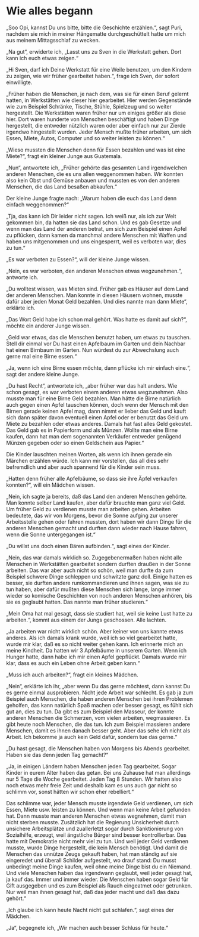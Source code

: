 # Wie alles begann

„Soo Opi, kannst Du uns bitte, bitte die Geschichte erzählen.“, sagt Puri, nachdem sie mich in meiner Hängematte durchgeschüttelt hatte um mich aus meinem Mittagsschlaf zu wecken.  
  
„Na gut“, erwiderte ich, „Lasst uns zu Sven in die Werkstatt gehen. Dort kann ich euch etwas zeigen.“  
  
„Hi Sven, darf ich Deine Werkstatt für eine Weile benutzen, um den Kindern zu zeigen, wie wir früher gearbeitet haben.“, frage ich Sven, der sofort einwilligte.  
  
„Früher haben die Menschen, je nach dem, was sie für einen Beruf gelernt hatten, in Werkstätten wie dieser hier gearbeitet. Hier werden Gegenstände wie zum Beispiel Schränke, Tische, Stühle, Spielzeug und so weiter hergestellt. Die Werkstätten waren früher nur um einiges größer als diese hier. Dort waren hunderte von Menschen beschäftigt und haben Dinge hergestellt, die entweder nützlich waren oder aber einfach nur zur Zierde irgendwo hingestellt wurden. Jeder Mensch mußte früher arbeiten, um sich Essen, Miete, Autos, Computer und so weiter leisten zu können.“  
  
„Wieso mussten die Menschen denn für Essen bezahlen und was ist eine Miete?“, fragt ein kleiner Junge aus Guatemala.  
  
„Nun“, antwortete ich, „Früher gehörte das gesamten Land irgendwelchen anderen Menschen, die es uns allen weggenommen haben. Wir konnten also kein Obst und Gemüse anbauen und mussten es von den anderen Menschen, die das Land besaßen abkaufen.“  
  
Der kleine Junge fragte nach: „Warum haben die euch das Land denn einfach weggenommen?“  
  
„Tja, das kann ich Dir leider nicht sagen. Ich weiß nur, als ich zur Welt gekommen bin, da hatten sie das Land schon. Und es gab Gesetze und wenn man das Land der anderen betrat, um sich zum Beispiel einen Apfel zu pflücken, dann kamen da manchmal andere Menschen mit Waffen und haben uns mitgenommen und uns eingesperrt, weil es verboten war, dies zu tun.“  
  
„Es war verboten zu Essen?“, will der kleine Junge wissen.  
  
„Nein, es war verboten, den anderen Menschen etwas wegzunehmen.“, antworte ich.  
  
„Du wolltest wissen, was Mieten sind. Früher gab es Häuser auf dem Land der anderen Menschen. Man konnte in diesen Häusern wohnen, musste dafür aber jeden Monat Geld bezahlen. Und dies nannte man dann Miete“, erklärte ich.  
  
„Das Wort Geld habe ich schon mal gehört. Was hatte es damit auf sich?“, möchte ein anderer Junge wissen.  
  
„Geld war etwas, das die Menschen benutzt haben, um etwas zu tauschen. Stell dir einmal vor Du hast einen Apfelbaum im Garten und dein Nachbar hat einen Birnbaum im Garten. Nun würdest du zur Abwechslung auch gerne mal eine Birne essen.“  
  
„Ja, wenn ich eine Birne essen möchte, dann pflücke ich mir einfach eine.“, sagt der andere kleine Junge.  
  
„Du hast Recht“, antwortete ich, „aber früher war das halt anders. Wie schon gesagt, es war verboten einem anderen etwas wegzunehmen. Also musste man für eine Birne Geld bezahlen. Man hätte die Birne natürlich auch gegen einen Apfel tauschen können, doch wenn der Mensch mit den Birnen gerade keinen Apfel mag, dann nimmt er lieber das Geld und kauft sich dann später davon eventuell einen Apfel oder er benutzt das Geld um Miete zu bezahlen oder etwas anderes. Damals hat fast alles Geld gekostet. Das Geld gab es in Papierform und als Münzen. Wollte man eine Birne kaufen, dann hat man dem sogenannten Verkäufer entweder genügend Münzen gegeben oder so einen Geldschein aus Papier.“  
  
Die Kinder lauschten meinen Worten, als wenn ich ihnen gerade ein Märchen erzählen würde. Ich kann mir vorstellen, das all dies sehr befremdlich und aber auch spannend für die Kinder sein muss.  
  
„Hatten denn früher alle Apfelbäume, so dass sie ihre Äpfel verkaufen konnten?“, will ein Mädchen wissen.  
  
„Nein, ich sagte ja bereits, daß das Land den anderen Menschen gehörte. Man konnte selber Land kaufen, aber dafür brauchte man ganz viel Geld. Um früher Geld zu verdienen musste man arbeiten gehen. Arbeiten bedeutete, das wir von Morgens, bevor die Sonne aufging zur unserer Arbeitsstelle gehen oder fahren mussten, dort haben wir dann Dinge für die anderen Menschen gemacht und durften dann wieder nach Hause fahren, wenn die Sonne untergegangen ist.“  
  
„Du willst uns doch einen Bären aufbinden.“, sagt eines der Kinder.  
  
„Nein, das war damals wirklich so. Zugegebenermaßen haben nicht alle Menschen in Werkstätten gearbeitet sondern durften draußen in der Sonne arbeiten. Das war aber auch nicht so schön, weil man durfte da zum Beispiel schwere Dinge schleppen und schwitzte ganz doll. Einige hatten es besser, sie durften andere rumkommandieren und ihnen sagen, was sie zu tun haben, aber dafür mußten diese Menschen sich lange, lange immer wieder so komische Geschichten von noch anderen Menschen anhören, bis sie es geglaubt hatten. Das nannte man früher studieren.“  
  
„Mein Oma hat mal gesagt, dass sie studiert hat, weil sie keine Lust hatte zu arbeiten.“, kommt aus einem der Jungs geschossen. Alle lachten.  
  
„Ja arbeiten war nicht wirklich schön. Aber keiner von uns kannte etwas anderes. Als ich damals krank wurde, weil ich so viel gearbeitet hatte, wurde mir klar, daß es so nicht weiter gehen kann. Ich erinnerte mich an meine Kindheit. Da hatten wir 3 Apfelbäume in unserem Garten. Wenn ich Hunger hatte, dann habe ich mir einen Apfel gepflückt. Damals wurde mir klar, dass es auch ein Leben ohne Arbeit geben kann.“  
  
„Muss ich auch arbeiten?“, fragt ein kleines Mädchen.  
  
„Nein“, erklärte ich ihr, „aber wenn Du das gerne möchtest, dann kannst Du es gerne einmal ausprobieren. Nicht jede Arbeit war schlecht. Es gab ja zum Beispiel auch Menschen, die haben anderen Menschen bei ihren Problemen geholfen, das kann natürlich Spaß machen oder besser gesagt, es fühlt sich gut an, dies zu tun. Da gibt es zum Beispiel den Masseur, der konnte anderen Menschen die Schmerzen, vom vielen arbeiten, wegmassieren. Es gibt heute noch Menschen, die das tun. Ich zum Beispiel massieren andere Menschen, damit es ihnen danach besser geht. Aber das sehe ich nicht als Arbeit. Ich bekomme ja auch kein Geld dafür, sondern tue das gerne.“  
  
„Du hast gesagt, die Menschen haben von Morgens bis Abends gearbeitet. Haben sie das denn jeden Tag gemacht?“  
  
„Ja, in einigen Ländern haben Menschen jeden Tag gearbeitet. Sogar Kinder in eurem Alter haben das getan. Bei uns Zuhause hat man allerdings nur 5 Tage die Woche gearbeitet. Jeden Tag 8 Stunden. Wir hatten also noch etwas mehr freie Zeit und deshalb kam es uns auch gar nicht so schlimm vor, sonst hätten wir schon eher rebelliert.“  
  
Das schlimme war, jeder Mensch musste irgendwie Geld verdienen, um sich Essen, Miete usw. leisten zu können. Und wenn man keine Arbeit gefunden hat. Dann musste man anderen Menschen etwas wegnehmen, damit man nicht sterben musste. Zusätzlich hat die Regierung Unsicherheit durch unsichere Arbeitsplätze und zuallerletzt sogar durch Sanktionierung von Sozialhilfe, erzeugt, weil ängstliche Bürger sind besser kontrollierbar. Das hatte mit Demokratie nicht mehr viel zu tun. Und weil jeder Geld verdienen musste, wurde Dinge hergestellt, die kein Mensch benötigt. Und damit die Menschen das unnütze Zeugs gekauft haben, hat man ständig auf sie eingeredet und überall Schilder aufgestellt, wo drauf stand: Du musst unbedingt meine Dinge kaufen, weil ohne meine Dinge bist du ein Niemand. Und viele Menschen haben das irgendwann geglaubt, weil jeder gesagt hat, ja kauf das. Immer und immer wieder. Die Menschen haben sogar Geld für Gift ausgegeben und es zum Beispiel als Rauch eingeatmet oder getrunken. Nur weil man ihnen gesagt hat, daß das jeder macht und daß das dazu gehört.“  
  
„Ich glaube ich kann heute Nacht nicht gut schlafen.“, sagt eines der Mädchen.  
  
„Ja“, begegnete ich, „Wir machen auch besser Schluss für heute.“  

